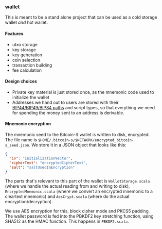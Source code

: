 ### wallet

This is meant to be a stand alone project that can be used as a cold storage wallet _and_ hot wallet.

#### Features

- utxo storage
- key storage
- key generation
- coin selection
- transaction building
- fee calculation

#### Design choices

- Private key material is just stored once, as the mnemonic code used to initialize the
  wallet
- Addresses we hand out to users are stored with their
  [BIP44/BIP49/BIP84 paths](../core/src/main/scala/org/bitcoins/core/hd/HDPath.scala)
  and script types, so that everything we need for spending the money sent to an address
  is derivable.

#### Mnemonic encryption

The mnemonic seed to the Bitcoin-S wallet is written to disk, encrypted. The file name is
`$HOME/.bitcoin-s/$NETWORK/encrypted_bitcoin-s_seed.json`. We store it in a JSON object
that looks like this:

```json
{
  "iv": "initializationVector",
  "cipherText": "encryptedCipherText",
  "salt": "saltUsedInEncryption"
}
```

The parts that's relevant to this part of the wallet is `WalletStorage.scala` (where we handle
the actual reading from and writing to disk), `EncryptedMnemonic.scala` (where we convert an
encrypted mnemonic to a cleartext mnemonic) and `AesCrypt.scala` (where do the actual
encryption/decryption).

We use AES encryption for this, block cipher mode and PKCS5 padding. The wallet password is fed
into the PBKDF2 key stretching function, using SHA512 as the HMAC function. This happens in
`PBKDF2.scala`.
